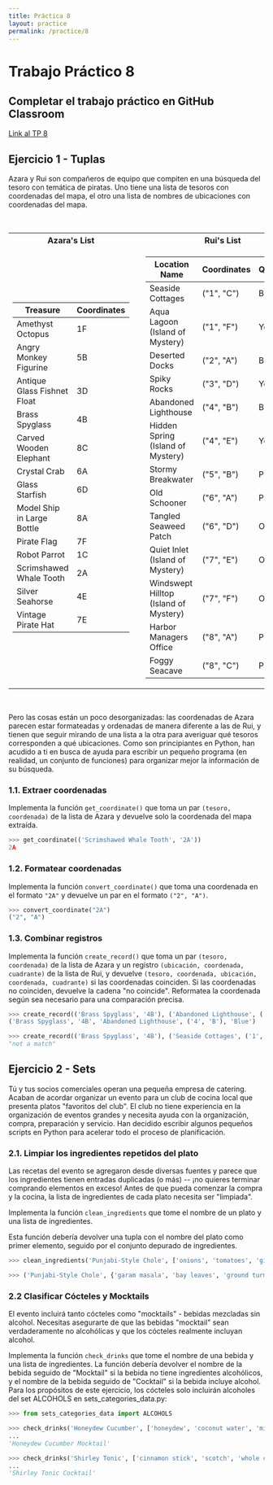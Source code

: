 ```yaml
---
title: Práctica 8
layout: practice
permalink: /practice/8
---
```


# Trabajo Práctico 8

## Completar el trabajo práctico en GitHub Classroom
[Link al TP 8](https://classroom.github.com/a/l0EqxU9O)


## Ejercicio 1 - Tuplas

Azara y Rui son compañeros de equipo que compiten en una búsqueda del tesoro con temática de piratas.
Uno tiene una lista de tesoros con coordenadas del mapa, el otro una lista de nombres de ubicaciones con coordenadas del mapa.


<br>
<table>
<tr><th>Azara's List</th><th></th><th>Rui's List</th></tr>
<tr><td>

| Treasure                    | Coordinates |
| --------------------------- | ----------- |
| Amethyst Octopus            | 1F          |
| Angry Monkey Figurine       | 5B          |
| Antique Glass Fishnet Float | 3D          |
| Brass Spyglass              | 4B          |
| Carved Wooden Elephant      | 8C          |
| Crystal Crab                | 6A          |
| Glass Starfish              | 6D          |
| Model Ship in Large Bottle  | 8A          |
| Pirate Flag                 | 7F          |
| Robot Parrot                | 1C          |
| Scrimshawed Whale Tooth     | 2A          |
| Silver Seahorse             | 4E          |
| Vintage Pirate Hat          | 7E          |

</td><td></td><td>

| Location Name                         | Coordinates | Quadrant  |
| ------------------------------------- | ----------- | --------- |
| Seaside Cottages                      | ("1", "C")  | Blue      |
| Aqua Lagoon (Island of Mystery)       | ("1", "F")  | Yellow    |
| Deserted Docks                        | ("2", "A")  | Blue      |
| Spiky Rocks                           | ("3", "D")  | Yellow    |
| Abandoned Lighthouse                  | ("4", "B")  | Blue      |
| Hidden Spring (Island of Mystery)     | ("4", "E")  | Yellow    |
| Stormy Breakwater                     | ("5", "B")  | Purple    |
| Old Schooner                          | ("6", "A")  | Purple    |
| Tangled Seaweed Patch                 | ("6", "D")  | Orange    |
| Quiet Inlet (Island of Mystery)       | ("7", "E")  | Orange    |
| Windswept Hilltop (Island of Mystery) | ("7", "F")  | Orange    |
| Harbor Managers Office                | ("8", "A")  | Purple    |
| Foggy Seacave                         | ("8", "C")  | Purple    |

</td></tr>
</table>

<br>


Pero las cosas están un poco desorganizadas: las coordenadas de Azara parecen estar formateadas y ordenadas de manera diferente a las de Rui, y tienen que seguir mirando de una lista a la otra para averiguar qué tesoros corresponden a qué ubicaciones.
Como son principiantes en Python, han acudido a ti en busca de ayuda para escribir un pequeño programa (en realidad, un conjunto de funciones) para organizar mejor la información de su búsqueda.


### 1.1. Extraer coordenadas
Implementa la función `get_coordinate()` que toma un par `(tesoro, coordenada)` de la lista de Azara y devuelve solo la coordenada del mapa extraída.

```python
>>> get_coordinate(('Scrimshawed Whale Tooth', '2A'))
2A
```
### 1.2. Formatear coordenadas
Implementa la función `convert_coordinate()` que toma una coordenada en el formato `"2A"` y devuelve un par en el formato `("2", "A")`.

```python
>>> convert_coordinate("2A")
("2", "A")
```

### 1.3. Combinar registros

Implementa la función `create_record()` que toma un par `(tesoro, coordenada)` de la lista de Azara 
y un registro `(ubicación, coordenada, cuadrante)` de la lista de Rui,
y devuelve `(tesoro, coordenada, ubicación, coordenada, cuadrante)` si las coordenadas coinciden.
Si las coordenadas no coinciden, devuelve la cadena "no coincide".
Reformatea la coordenada según sea necesario para una comparación precisa.

```python
>>> create_record(('Brass Spyglass', '4B'), ('Abandoned Lighthouse', ('4', 'B'), 'Blue'))
('Brass Spyglass', '4B', 'Abandoned Lighthouse', ('4', 'B'), 'Blue')

>>> create_record(('Brass Spyglass', '4B'), ('Seaside Cottages', ('1', 'C'), 'blue'))
"not a match"
```


## Ejercicio 2 - Sets

Tú y tus socios comerciales operan una pequeña empresa de catering. Acaban de acordar organizar un evento para un club de cocina local que presenta platos "favoritos del club". El club no tiene experiencia en la organización de eventos grandes y necesita ayuda con la organización, compra, preparación y servicio. Han decidido escribir algunos pequeños scripts en Python para acelerar todo el proceso de planificación.

### 2.1. Limpiar los ingredientes repetidos del plato
Las recetas del evento se agregaron desde diversas fuentes y parece que los ingredientes tienen entradas duplicadas (o más) -- ¡no quieres terminar comprando elementos en exceso!
Antes de que pueda comenzar la compra y la cocina, la lista de ingredientes de cada plato necesita ser "limpiada".

Implementa la función `clean_ingredients` que tome el nombre de un plato y una lista de ingredientes.

Esta función debería devolver una tupla con el nombre del plato como primer elemento, seguido por el conjunto depurado de ingredientes.

```python
>>> clean_ingredients('Punjabi-Style Chole', ['onions', 'tomatoes', 'ginger paste', 'garlic paste', 'ginger paste', 'vegetable oil', 'bay leaves', 'cloves', 'cardamom', 'cilantro', 'peppercorns', 'cumin powder', 'chickpeas', 'coriander powder', 'red chili powder', 'ground turmeric', 'garam masala', 'chickpeas', 'ginger', 'cilantro'])

>>> ('Punjabi-Style Chole', {'garam masala', 'bay leaves', 'ground turmeric', 'ginger', 'garlic paste', 'peppercorns', 'ginger paste', 'red chili powder', 'cardamom', 'chickpeas', 'cumin powder', 'vegetable oil', 'tomatoes', 'coriander powder', 'onions', 'cilantro', 'cloves'})
```


### 2.2 Clasificar Cócteles y Mocktails
El evento incluirá tanto cócteles como "mocktails" - bebidas mezcladas sin alcohol.
Necesitas asegurarte de que las bebidas "mocktail" sean verdaderamente no alcohólicas y que los cócteles realmente incluyan alcohol.

Implementa la función `check_drinks` que tome el nombre de una bebida y una lista de ingredientes.
La función debería devolver el nombre de la bebida seguido de "Mocktail" si la bebida no tiene ingredientes alcohólicos, y el nombre de la bebida seguido de "Cocktail" si la bebida incluye alcohol.
Para los propósitos de este ejercicio, los cócteles solo incluirán alcoholes del set ALCOHOLS en sets_categories_data.py:

```python
>>> from sets_categories_data import ALCOHOLS 

>>> check_drinks('Honeydew Cucumber', ['honeydew', 'coconut water', 'mint leaves', 'lime juice', 'salt', 'english cucumber'])
...
'Honeydew Cucumber Mocktail'

>>> check_drinks('Shirley Tonic', ['cinnamon stick', 'scotch', 'whole cloves', 'ginger', 'pomegranate juice', 'sugar', 'club soda'])
...
'Shirley Tonic Cocktail'
```
